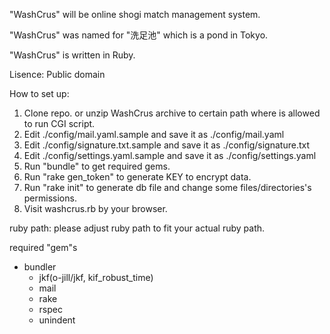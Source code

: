 "WashCrus" will be online shogi match management system.

"WashCrus" was named for "洗足池" which is a pond in Tokyo.

"WashCrus" is written in Ruby.

Lisence: Public domain

How to set up:
1. Clone repo. or unzip WashCrus archive to certain path where is allowed to run CGI script.
2. Edit ./config/mail.yaml.sample and save it as ./config/mail.yaml
3. Edit ./config/signature.txt.sample and save it as ./config/signature.txt
4. Edit ./config/settings.yaml.sample and save it as ./config/settings.yaml
5. Run "bundle" to get required gems.
6. Run "rake gen_token" to generate KEY to encrypt data.
7. Run "rake init" to generate db file and change some files/directories's permissions.
8. Visit washcrus.rb by your browser.

ruby path:
please adjust ruby path to fit your actual ruby path.

required "gem"s
* bundler
  * jkf(o-jill/jkf, kif_robust_time)
  * mail
  * rake
  * rspec
  * unindent
